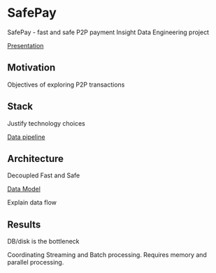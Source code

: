 # SafePay
SafePay - fast and safe P2P payment
Insight Data Engineering project

[Presentation](https://docs.google.com/presentation/d/1_lU_j1KYGDEHNnhl2ZPPzT0R1si3TQVir_rS-OTf50U)

## Motivation

Objectives of exploring P2P transactions

## Stack

Justify technology choices

[Data pipeline](diagrams/pipeline.png)

## Architecture

Decoupled Fast and Safe

[Data Model](diagrams/data_flow.png)

Explain data flow

## Results

DB/disk is the bottleneck

Coordinating Streaming and Batch processing. Requires memory and parallel processing.

